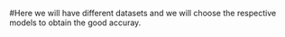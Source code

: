 #Here we will have different datasets and we will choose the respective models to obtain the good accuray.
